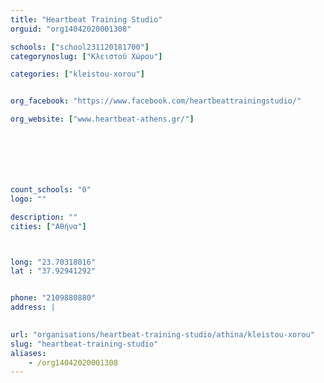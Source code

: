 ```yaml
---
title: "Heartbeat Training Studio"
orguid: "org14042020001308"

schools: ["school231120181700"]
categorynoslug: ["Κλειστού Χώρου"]

categories: ["kleistou-xorou"]


org_facebook: "https://www.facebook.com/heartbeattrainingstudio/"

org_website: ["www.heartbeat-athens.gr/"]







count_schools: "0"
logo: ""

description: ""
cities: ["Αθήνα"]



long: "23.70318016"
lat : "37.92941292"


phone: "2109880880"
address: |
    

url: "organisations/heartbeat-training-studio/athina/kleistou-xorou"
slug: "heartbeat-training-studio"
aliases:
    - /org14042020001308
---
```



